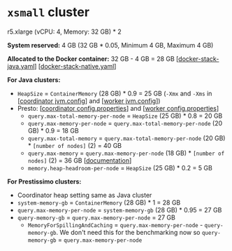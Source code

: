 # `xsmall` cluster
r5.xlarge (vCPU: 4, Memory: 32 GB) * 2

**System reserved:** 4 GB (32 GB * 0.05,
Minimum 4 GB, Maximum 4 GB)

**Allocated to the Docker container:** 32 GB - 4 GB = 28 GB [[docker-stack-java.yaml](docker-stack-java.yaml)] [[docker-stack-native.yaml](docker-stack-native.yaml)]

**For Java clusters:**
* `HeapSize` = `ContainerMemory` (28 GB) * 0.9 = 25 GB (`-Xmx` and `-Xms` in [[coordinator jvm.config](coordinator/jvm.config)] and [[worker jvm.config](workers/jvm.config)])
* Presto: [[coordinator config.properties](coordinator/config.properties)] and [[worker config.properties](worker/config.properties)]
  * `query.max-total-memory-per-node` = `HeapSize` (25 GB) * 0.8 = 20 GB
  * `query.max-memory-per-node` = `query.max-total-memory-per-node` (20 GB) * 0.9 = 18 GB
  * `query.max-total-memory` = `query.max-total-memory-per-node` (20 GB) * `[number of nodes]` (2) = 40 GB
  * `query.max-memory` = `query.max-memory-per-node` (18 GB) * `[number of nodes]` (2) = 36 GB [[documentation](https://prestodb.io/docs/current/admin/properties.html#memory-management-properties)]
  * `memory.heap-headroom-per-node` = `HeapSize` (25 GB) * 0.2 = 5 GB

**For Prestissimo clusters:**
* Coordinator heap setting same as Java cluster
* `system-memory-gb` = `ContainerMemory` (28 GB) * 1 = 28 GB
* `query.max-memory-per-node` = `system-memory-gb` (28 GB) * 0.95 = 27 GB
* `query-memory-gb` = `query.max-memory-per-node` = 27 GB
  * `MemoryForSpillingAndCaching` = `query.max-memory-per-node` - `query-memory-gb`. We don't need this for the benchmarking now so `query-memory-gb` = `query.max-memory-per-node`
